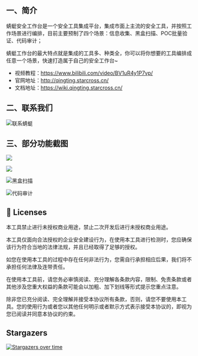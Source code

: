 ## 一、简介

蜻蜓安全工作台是一个安全工具集成平台，集成市面上主流的安全工具，并按照工作场景进行编排，目前主要预制了四个场景：信息收集、黑盒扫描、POC批量验证、代码审计；

蜻蜓工作台的最大特点就是集成的工具多、种类全，你可以将你想要的工具编排成任意一个场景，快速打造属于自己的安全工作台~

- 视频教程：https://www.bilibili.com/video/BV1uR4y1P7vp/
- 官网地址：http://qingting.starcross.cn/
- 文档地址：https://wiki.qingting.starcross.cn/

## 二、联系我们

![联系蜻蜓](https://user-images.githubusercontent.com/8509054/166105963-7475b5de-e1b4-476f-a3ac-e7aac26a5dff.png)



## 三、部分功能截图
![](http://oss.songboy.site/blog/WX20220429-105707@2x.png)

![](http://oss.songboy.site/blog/WX20220429-105628@2x.png)

![黑盒扫描](https://user-images.githubusercontent.com/8509054/166642454-9fbf5208-e862-4bf8-91a4-a6ebb5f18fd3.jpeg)

![代码审计](https://user-images.githubusercontent.com/8509054/166642396-98d93ba4-f825-4cf9-b531-c57c4059b139.jpeg)


## 📑 Licenses
本工具禁止进行未授权商业用途，禁止二次开发后进行未授权商业用途。

本工具仅面向合法授权的企业安全建设行为，在使用本工具进行检测时，您应确保该行为符合当地的法律法规，并且已经取得了足够的授权。

如您在使用本工具的过程中存在任何非法行为，您需自行承担相应后果，我们将不承担任何法律及连带责任。

在使用本工具前，请您务必审慎阅读、充分理解各条款内容，限制、免责条款或者其他涉及您重大权益的条款可能会以加粗、加下划线等形式提示您重点注意。

除非您已充分阅读、完全理解并接受本协议所有条款，否则，请您不要使用本工具。您的使用行为或者您以其他任何明示或者默示方式表示接受本协议的，即视为您已阅读并同意本协议的约束。



## Stargazers
[![Stargazers over time](https://starchart.cc/StarCrossPortal/QingTing.svg?v211231)](https://github.com/StarCrossPortal/QingTing)
